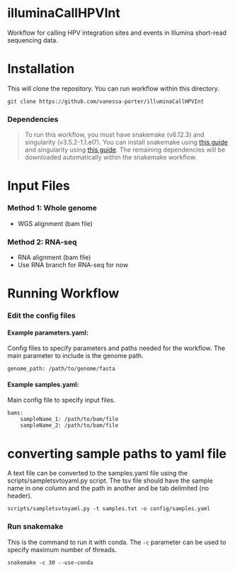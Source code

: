 # illuminaCallHPVInt
Workflow for calling HPV integration sites and events in Illumina short-read sequencing data. 

# Installation
This will clone the repository. You can run workflow within this directory.
```
git clone https://github.com/vanessa-porter/illuminaCallHPVInt
```

### Dependencies
> To run this workflow, you must have snakemake (v6.12.3) and singularity (v3.5.2-1.1.el7). You can install snakemake using [this guide](https://snakemake.readthedocs.io/en/stable/getting_started/installation.html) and singularity using [this guide](https://docs.sylabs.io/guides/3.5/admin-guide/installation.html). The remaining dependencies will be downloaded automatically within the snakemake workflow.

# Input Files

### **Method 1**: Whole genome <br />
- WGS alignment (bam file)

### **Method 2**: RNA-seq <br />
- RNA alignment (bam file)
- Use RNA branch for RNA-seq for now

# Running Workflow

### **Edit the config files**

#### **Example parameters.yaml:** <br />
Config files to specify parameters and paths needed for the workflow. The main parameter to include is the genome path.

```
genome_path: /path/to/genome/fasta
```

#### **Example samples.yaml:** <br />
Main config file to specify input files.

```
bams:
    sampleName_1: /path/to/bam/file
    sampleName_2: /path/to/bam/file

```

# converting sample paths to yaml file
A text file can be converted to the samples.yaml file using the scripts/sampletsvtoyaml.py script. The tsv file should have the sample name in one column and the path in another and be tab delimited (no header). 

```
scripts/sampletsvtoyaml.py -t samples.txt -o config/samples.yaml

```

### **Run snakemake**
This is the command to run it with conda. The `-c` parameter can be used to specify maximum number of threads. 

```
snakemake -c 30 --use-conda
```
